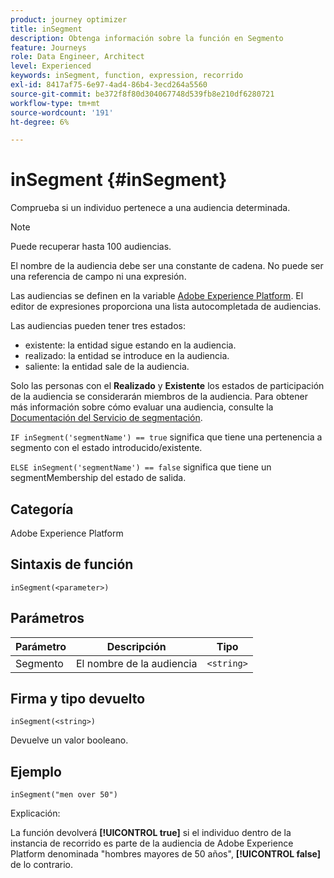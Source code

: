 ```yaml
---
product: journey optimizer
title: inSegment
description: Obtenga información sobre la función en Segmento
feature: Journeys
role: Data Engineer, Architect
level: Experienced
keywords: inSegment, function, expression, recorrido
exl-id: 8417af75-6e97-4ad4-86b4-3ecd264a5560
source-git-commit: be372f8f80d304067748d539fb8e210df6280721
workflow-type: tm+mt
source-wordcount: '191'
ht-degree: 6%

---
```


# inSegment {#inSegment}

Comprueba si un individuo pertenece a una audiencia determinada.

>[!NOTE]
>
>Puede recuperar hasta 100 audiencias.

El nombre de la audiencia debe ser una constante de cadena. No puede ser una referencia de campo ni una expresión.

Las audiencias se definen en la variable [Adobe Experience Platform](https://platform.adobe.com/audience/overview). El editor de expresiones proporciona una lista autocompletada de audiencias.

Las audiencias pueden tener tres estados:

* existente: la entidad sigue estando en la audiencia.
* realizado: la entidad se introduce en la audiencia.
* saliente: la entidad sale de la audiencia.

Solo las personas con el **Realizado** y **Existente** los estados de participación de la audiencia se considerarán miembros de la audiencia. Para obtener más información sobre cómo evaluar una audiencia, consulte la [Documentación del Servicio de segmentación](https://experienceleague.adobe.com/docs/experience-platform/segmentation/tutorials/evaluate-a-segment.html#interpret-segment-results).

`IF inSegment('segmentName') == true` significa que tiene una pertenencia a segmento con el estado introducido/existente.

`ELSE inSegment('segmentName') == false` significa que tiene un segmentMembership del estado de salida.

## Categoría

Adobe Experience Platform

## Sintaxis de función

`inSegment(<parameter>)`

## Parámetros

| Parámetro | Descripción | Tipo |
|--- |--- |--- |
| Segmento | El nombre de la audiencia | `<string>` |

## Firma y tipo devuelto

`inSegment(<string>)`

Devuelve un valor booleano.

## Ejemplo

`inSegment("men over 50")`

Explicación:

La función devolverá **[!UICONTROL true]** si el individuo dentro de la instancia de recorrido es parte de la audiencia de Adobe Experience Platform denominada &quot;hombres mayores de 50 años&quot;, **[!UICONTROL false]** de lo contrario.
